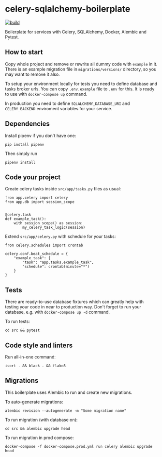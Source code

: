 # celery-sqlalchemy-boilerplate
[![build](https://github.com/kazqvaizer/celery-sqlalchemy-boilerplate/actions/workflows/main.yml/badge.svg?branch=master)](https://github.com/kazqvaizer/celery-sqlalchemy-boilerplate/actions/workflows/main.yml)

Boilerplate for services with Celery, SQLAlchemy, Docker, Alembic and Pytest.

## How to start
Copy whole project and remove or rewrite all dummy code with `example` in it. There is an example migration file in `migrations/versions/` directory, so you may want to remove it also.

To setup your environment locally for tests you need to define database and tasks broker urls. You can copy `.env.example` file to `.env` for this. It is ready to use with `docker-compose up` command.

In production you need to define `SQLALCHEMY_DATABASE_URI` and `CELERY_BACKEND` enviroment variables for your service.


## Dependencies

Install pipenv if you don`t have one:
```
pip install pipenv
```

Then simply run 

```
pipenv install
```

## Code your project

Create celery tasks inside `src/app/tasks.py` files as usual:

```
from app.celery import celery
from app.db import session_scope


@celery.task
def example_task():
    with session_scope() as session:
        my_celery_task_logic(session)
```

Extend `src/app/celery.py` with schedule for your tasks: 

```
from celery.schedules import crontab

celery.conf.beat_schedule = {
    "example_task": {
        "task": "app.tasks.example_task", 
        "schedule": crontab(minute="*")
    }
}

```

## Tests

There are ready-to-use database fixtures which can greatly help with testing your code in near to production way. Don't forget to run your database, e.g. with `docker-compose up -d` command.

To run tests:


```
cd src && pytest
```

## Code style and linters

Run all-in-one command:

```
isort . && black . && flake8
```

## Migrations

This boilerplate uses Alembic to run and create new migrations.

To auto-generate migrations:

```
alembic revision --autogenerate -m "Some migration name"
``` 

To run migration (with database on):
```
cd src && alembic upgrade head
```

To run migration in prod compose:
```
docker-compose -f docker-compose.prod.yml run celery alembic upgrade head
```
